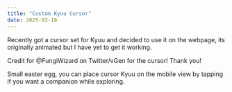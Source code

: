 ```yaml
---
title: "Custom Kyuu Cursor"
date: 2025-03-18
---
```


Recently got a cursor set for Kyuu and decided to use it on the webpage, its originally animated but I have yet to get it working.

Credit for @FungiWizard on Twitter/vGen for the cursor! Thank you!

Small easter egg, you can place cursor Kyuu on the mobile view by tapping if you want a companion while exploring.
